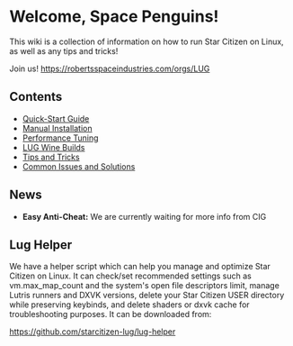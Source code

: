# Welcome, Space Penguins!

This wiki is a collection of information on how to run Star Citizen on Linux, as well as any tips and tricks!

Join us! https://robertsspaceindustries.com/orgs/LUG

## Contents
* [Quick-Start Guide](https://github.com/starcitizen-lug/information-howtos/wiki/Quick-Start-Guide)
* [Manual Installation](https://github.com/starcitizen-lug/information-howtos/wiki/Manual-Installation)
* [Performance Tuning](https://github.com/starcitizen-lug/information-howtos/wiki/Performance-Tuning)
* [LUG Wine Builds](https://github.com/starcitizen-lug/information-howtos/wiki/Wine-Builds-for-Star-Citizen)
* [Tips and Tricks](https://github.com/starcitizen-lug/information-howtos/wiki/Tips-and-Tricks)
* [Common Issues and Solutions](https://github.com/starcitizen-lug/information-howtos/wiki/Common-Issues-and-Solutions)

## News

* **Easy Anti-Cheat:** We are currently waiting for more info from CIG

## Lug Helper
We have a helper script which can help you manage and optimize Star Citizen on Linux. It can check/set recommended settings such as vm.max_map_count and the system's open file descriptors limit, manage Lutris runners and DXVK versions, delete your Star Citizen USER directory while preserving keybinds, and delete shaders or dxvk cache for troubleshooting purposes. It can be downloaded from:

https://github.com/starcitizen-lug/lug-helper